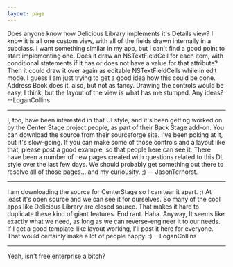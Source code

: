 ```yaml
---
layout: page
---
```


Does anyone know how Delicious Library implements it's Details view? I know it is all one custom view, with all of the fields drawn internally in a subclass. I want something similar in my app, but I can't find a good point to start implementing one. Does it draw an NSTextFieldCell for each item, with conditional statements if it has or does not have a value for that attribute? Then it could draw it over again as editable NSTextFieldCells while in edit mode. I guess I am just trying to get a good idea how this could be done. Address Book does it, also, but not as fancy. Drawing the controls would be easy, I think, but the layout of the view is what has me stumped. Any ideas? --LoganCollins

----

I, too, have been interested in that UI style, and it's been getting worked on by the Center Stage project people, as part of their Back Stage add-on. You can download the source from their sourceforge site. I've been poking at it, but it's slow-going. If you can make some of those controls and a layout like that, please post a good example, so that people here can see it. There have been a number of new pages created with questions related to this DL style over the last few days. We should probably get something out there to resolve all of those pages... and my curiousity. ;)  -- JasonTerhorst.

----

I am downloading the source for CenterStage so I can tear it apart. ;) At least it's open source and we can see it for ourselves. So many of the cool apps like Delicious Library are closed source. That makes it hard to duplicate these kind of giant features. End rant. Haha. Anyway, It seems like exactly what we need, as long as we can reverse-engineer it to our needs. If I get a good template-like layout working, I'll post it here for everyone. That would certainly make a lot of people happy. :) --LoganCollins

----

Yeah, isn't free enterprise a bitch?
